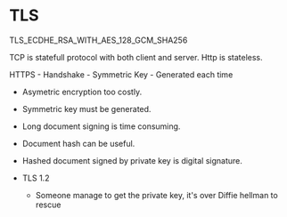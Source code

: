 # TLS

TLS_ECDHE_RSA_WITH_AES_128_GCM_SHA256

TCP is statefull protocol with both client and server.
Http is stateless.

HTTPS - Handshake - Symmetric Key - Generated each time

- Asymetric encryption too costly.
- Symmetric key must be generated.
- Long document signing is time consuming.
- Document hash can be useful.
- Hashed document signed by private key is digital signature.


- TLS 1.2
	- Someone manage to get the private key, it's over
Diffie hellman to rescue
